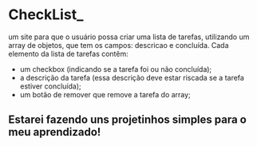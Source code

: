 # CheckList_

um site para que o usuário possa criar uma lista de tarefas, utilizando um array de objetos, que tem os campos: descricao e concluída.
Cada elemento da lista de tarefas contêm:
- um checkbox (indicando se a tarefa foi ou não concluída);
- a descrição da tarefa (essa descrição deve estar riscada se a tarefa estiver concluída);
- um botão de remover que remove a tarefa do array;

## Estarei fazendo uns projetinhos simples para o meu aprendizado!
